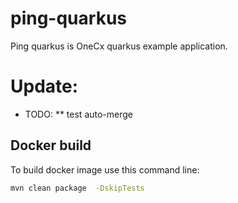 # ping-quarkus

Ping quarkus is OneCx quarkus example application.

# Update:

* TODO:
 ** test auto-merge

## Docker build

To build docker image use this command line:
```bash
mvn clean package  -DskipTests
```

